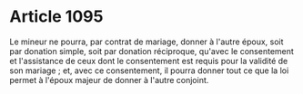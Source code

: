 # Article 1095

Le mineur ne pourra, par contrat de mariage, donner à l'autre époux, soit par donation simple, soit par donation réciproque, qu'avec le consentement et l'assistance de ceux dont le consentement est requis pour la validité de son mariage ; et, avec ce consentement, il pourra donner tout ce que la loi permet à l'époux majeur de donner à l'autre conjoint.
